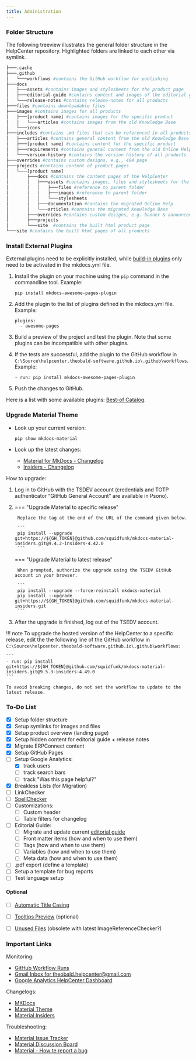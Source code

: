 ```yaml
---
title: Administration
---
```


### Folder Structure

The following treeview illustrates the general folder structure in the HelpCenter repository.
Highlighted folders are linked to each other via symlink.

``` bash hl_lines="8 9 23 24"
├───.cache
├───.github
│   └───workflows #contains the GitHub workflow for publishing
├───docs
│   ├───assets #contains images and stylesheets for the product page
│   ├───editorial-guide #contains content and images of the editorial guide
│   └───release-notes #contains release-notes for all products
├───files #contains downloadable files
├───images #contains images for all products
│   ├───[product name] #contains images for the specific product
│   │   └───articles #contains images from the old Knowledge Base
│   └───icons 
├───includes #contains .md files that can be referenced in all products
│   ├───articles #contains general content from the old Knowledge Base
│   ├───[product name] #contains content for the specific product 
│   ├───requirements #contains general content from the old Online Help
│   └───version-history #contains the version history of all products
├───overrides #contains custom designs, e.g., 404 page
├───projects #contains content of product pages
│   └───[product name]
│       ├───docs #contains the content pages of the HelpCenter
│       │   ├───assets #contains images, files and stylesheets for the product
│       │   │   ├───files #reference to parent folder
│       │   │   ├───images #reference to parent folder
│       │   │   └───stylesheets
│       │   ├───documentation #contains the migrated Online Help
│       │   └───articles #contains the migrated Knowledge Base
│       ├───overrides #contains custom designs, e.g. banner & announcements
│       ├───projects
│       └───site  #contains the built html product page
└───site #contains the built html pages of all products
```

<!---
<div class="result" markdown>
Test results
</div>
-->

### Install External Plugins

External plugins need to be explicitly installed, while [build-in plugins](https://squidfunk.github.io/mkdocs-material/plugins/) only need to be activated in the mkdocs.yml file.

1. Install the plugin on your machine using the `pip` command in the commandline tool. Example:

	```
	pip install mkdocs-awesome-pages-plugin 
	```
	
2. Add the plugin to the list of plugins defined in the mkdocs.yml file. Example:

	```
	plugins:
	  - awesome-pages
	```
	
3. Build a preview of the project and test the plugin. 
Note that some plugins can be incompatible with other plugins.
4. If the tests are successful, add the plugin to the GitHub workflow in `C:\Source\helpcenter.theobald-software.github.io\.github\workflows`. Example:

	```
	- run: pip install mkdocs-awesome-pages-plugin 
	```
	
5. Push the changes to GitHub.

Here is a list with some available plugins: [Best-of Catalog](https://github.com/best-of-lists/best-of).

### Upgrade Material Theme

- Look up your current version: 
	
	```
	pip show mkdocs-material
	```
	
- Look up the latest changes:
	- [Material for MkDocs - Changelog](https://squidfunk.github.io/mkdocs-material/changelog/)<br>
	- [Insiders - Changelog](https://squidfunk.github.io/mkdocs-material/insiders/changelog/)

How to upgrade:

1. Log in to GitHub with the TSDEV account (credentials and TOTP authenticator “GitHub General Account” are available in Psono).
2. === "Upgrade Material to specific release"

		Replace the tag at the end of the URL of the command given below. 

		```
		pip install --upgrade git+https://${GH_TOKEN}@github.com/squidfunk/mkdocs-material-insiders.git@9.4.2-insiders-4.42.0
		```

	=== "Upgrade Material to latest release"

		When prompted, authorize the upgrade using the TSEDV GitHub account in your browser.
		
		```
		pip install --upgrade --force-reinstall mkdocs-material
		pip install --upgrade git+https://${GH_TOKEN}@github.com/squidfunk/mkdocs-material-insiders.git
		```

4. After the upgrade is finished, log out of the TSEDV account.

!!! note
	To upgrade the hosted version of the HelpCenter to a specific release, edit the the following line of the GitHub workflow in `C:\Source\helpcenter.theobald-software.github.io\.github\workflows`:

	```
	- run: pip install git+https://${GH_TOKEN}@github.com/squidfunk/mkdocs-material-insiders.git@9.5.3-insiders-4.49.0
	```
	
	To avoid breaking changes, do not set the workflow to update to the latest release.


### To-Do List

- [x] Setup folder structure 
- [x] Setup symlinks for images and files
- [x] Setup product overview (landing page)
- [x] Setup hidden content for editorial guide + release notes
- [x] Migrate ERPConnect content
- [x] Setup GitHub Pages
- [ ] Setup Google Analytics:
	- [x] track users
	- [ ] track search bars
	- [ ] track "Was this page helpful?"
- [x] Breakless Lists (for Migration)
- [ ] LinkChecker
- [ ] [SpellChecker](https://github.com/pawamoy/mkdocs-spellcheck) 
- [ ] Customizations:
	- [ ] Custom header
	- [ ] Table filters for changelog
- [ ] Editorial Guide:
	- [ ] Migrate and update current [editorial guide](https://help.theobald-software.com/en/editorial-guide)
	- [ ] Front matter items (how and when to use them)
	- [ ] Tags (how and when to use them)
	- [ ] Variables (how and when to use them)
	- [ ] Meta data (how and when to use them)
- [ ] .pdf export (define a template)
- [ ] Setup a template for bug reports
- [ ] Test language setup

#### Optional

- [ ] [Automatic Title Casing](https://github.com/mattchristopher314/mkdocs-title-casing-plugin)
- [ ] [Tooltips Preview](https://github.com/zachhannum/mkdocs-tooltipster-links-plugin) (optional)
- [ ] [Unused Files](https://github.com/wilhelmer/mkdocs-unused-files) (obsolete with latest ImageReferenceChecker?)


### Important Links

Monitoring:

- [GitHub Workflow Runs](https://github.com/theobald-software/helpcenter.theobald-software.github.io/actions/workflows/ci.yml)
- [Gmail Inbox for theobald.helpcenter@gmail.com](https://mail.google.com/mail/u/0/#inbox)
- [Google Analytics HelpCenter Dashboard](https://analytics.google.com/analytics/web)

Changelogs:

- [MKDocs](https://www.mkdocs.org/about/release-notes/)
- [Material Theme](https://squidfunk.github.io/mkdocs-material/changelog/)
- [Material Insiders](https://squidfunk.github.io/mkdocs-material/insiders/changelog/)

Troubleshooting:

- [Material Issue Tracker](https://github.com/squidfunk/mkdocs-material/issues)
- [Material Discussion Board](https://github.com/squidfunk/mkdocs-material/discussions)
- [Material - How te report a bug](https://squidfunk.github.io/mkdocs-material/contributing/reporting-a-bug/)
